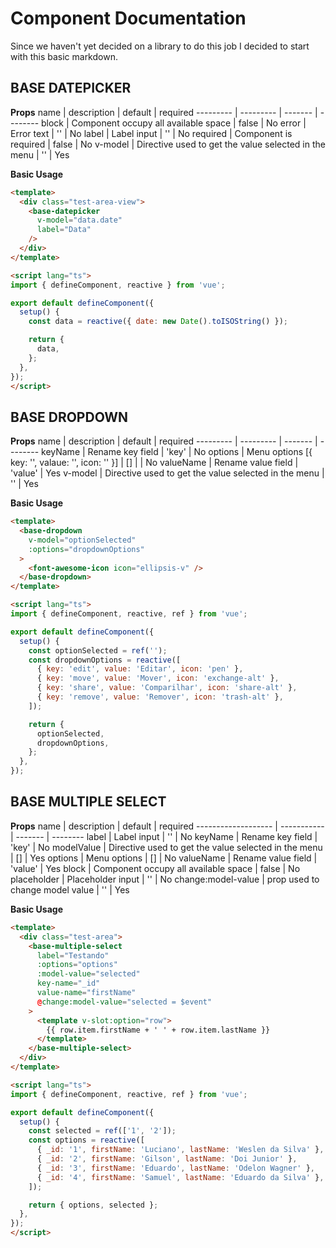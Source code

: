# Component Documentation

Since we haven't yet decided on a library to do this job I decided to start with this basic markdown.

## BASE DATEPICKER

**Props**
name      | description | default | required
--------- | --------- | ------- | --------
block   | Component occupy all available space | false | No
error | Error text | '' | No
label   | Label input | '' | No
required   | Component is required | false | No
v-model   | Directive used to get the value selected in the menu | '' | Yes

**Basic Usage**
```html
<template>
  <div class="test-area-view">
    <base-datepicker
      v-model="data.date"
      label="Data"
    />
  </div>
</template>

<script lang="ts">
import { defineComponent, reactive } from 'vue';

export default defineComponent({
  setup() {
    const data = reactive({ date: new Date().toISOString() });

    return {
      data,
    };
  },
});
</script>
```

## BASE DROPDOWN

**Props**
name      | description | default | required
--------- | --------- | ------- | --------
keyName   | Rename key field | 'key' | No
options   | Menu options [{ key: '', valaue: '', icon: '' }] | [] | | No
valueName | Rename value field  | 'value' | Yes
v-model   | Directive used to get the value selected in the menu | '' | Yes

**Basic Usage**
```html
<template>
  <base-dropdown
    v-model="optionSelected"
    :options="dropdownOptions"
  >
    <font-awesome-icon icon="ellipsis-v" />
  </base-dropdown>
</template>

<script lang="ts">
import { defineComponent, reactive, ref } from 'vue';

export default defineComponent({
  setup() {
    const optionSelected = ref('');
    const dropdownOptions = reactive([
      { key: 'edit', value: 'Editar', icon: 'pen' },
      { key: 'move', value: 'Mover', icon: 'exchange-alt' },
      { key: 'share', value: 'Comparilhar', icon: 'share-alt' },
      { key: 'remove', value: 'Remover', icon: 'trash-alt' },
    ]);

    return {
      optionSelected,
      dropdownOptions,
    };
  },
});
```

## BASE MULTIPLE SELECT

**Props**
name                | description | default | required
------------------- | ----------- | ------- | --------
label               | Label input | '' | No
keyName             | Rename key field | 'key' | No
modelValue          | Directive used to get the value selected in the menu | [] | Yes
options             | Menu options | [] | No
valueName           | Rename value field  | 'value' | Yes
block               | Component occupy all available space | false | No
placeholder         | Placeholder input | '' | No
change:model-value  | prop used to change model value | '' | Yes

**Basic Usage**
```html
<template>
  <div class="test-area">
    <base-multiple-select
      label="Testando"
      :options="options"
      :model-value="selected"
      key-name="_id"
      value-name="firstName"
      @change:model-value="selected = $event"
    >
      <template v-slot:option="row">
        {{ row.item.firstName + ' ' + row.item.lastName }}
      </template>
    </base-multiple-select>
  </div>
</template>

<script lang="ts">
import { defineComponent, reactive, ref } from 'vue';

export default defineComponent({
  setup() {
    const selected = ref(['1', '2']);
    const options = reactive([
      { _id: '1', firstName: 'Luciano', lastName: 'Weslen da Silva' },
      { _id: '2', firstName: 'Gilson', lastName: 'Doi Junior' },
      { _id: '3', firstName: 'Eduardo', lastName: 'Odelon Wagner' },
      { _id: '4', firstName: 'Samuel', lastName: 'Eduardo da Silva' },
    ]);

    return { options, selected };
  },
});
</script>
```
